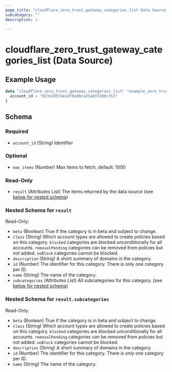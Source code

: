 ```yaml
---
page_title: "cloudflare_zero_trust_gateway_categories_list Data Source - Cloudflare"
subcategory: ""
description: |-
  
---
```


# cloudflare_zero_trust_gateway_categories_list (Data Source)



## Example Usage

```terraform
data "cloudflare_zero_trust_gateway_categories_list" "example_zero_trust_gateway_categories_list" {
  account_id = "023e105f4ecef8ad9ca31a8372d0c353"
}
```

<!-- schema generated by tfplugindocs -->
## Schema

### Required

- `account_id` (String) Identifier

### Optional

- `max_items` (Number) Max items to fetch, default: 1000

### Read-Only

- `result` (Attributes List) The items returned by the data source (see [below for nested schema](#nestedatt--result))

<a id="nestedatt--result"></a>
### Nested Schema for `result`

Read-Only:

- `beta` (Boolean) True if the category is in beta and subject to change.
- `class` (String) Which account types are allowed to create policies based on this category. `blocked` categories are blocked unconditionally for all accounts. `removalPending` categories can be removed from policies but not added. `noBlock` categories cannot be blocked.
- `description` (String) A short summary of domains in the category.
- `id` (Number) The identifier for this category. There is only one category per ID.
- `name` (String) The name of the category.
- `subcategories` (Attributes List) All subcategories for this category. (see [below for nested schema](#nestedatt--result--subcategories))

<a id="nestedatt--result--subcategories"></a>
### Nested Schema for `result.subcategories`

Read-Only:

- `beta` (Boolean) True if the category is in beta and subject to change.
- `class` (String) Which account types are allowed to create policies based on this category. `blocked` categories are blocked unconditionally for all accounts. `removalPending` categories can be removed from policies but not added. `noBlock` categories cannot be blocked.
- `description` (String) A short summary of domains in the category.
- `id` (Number) The identifier for this category. There is only one category per ID.
- `name` (String) The name of the category.


